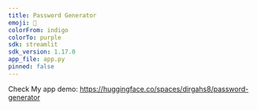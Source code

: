```yaml
---
title: Password Generator
emoji: 🐠
colorFrom: indigo
colorTo: purple
sdk: streamlit
sdk_version: 1.17.0
app_file: app.py
pinned: false
---
```


Check My app demo: https://huggingface.co/spaces/dirgahs8/password-generator
